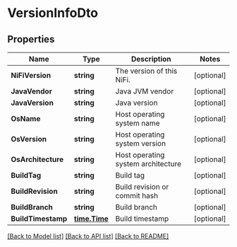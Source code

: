 # VersionInfoDto

## Properties

Name | Type | Description | Notes
------------ | ------------- | ------------- | -------------
**NiFiVersion** | **string** | The version of this NiFi. | [optional] 
**JavaVendor** | **string** | Java JVM vendor | [optional] 
**JavaVersion** | **string** | Java version | [optional] 
**OsName** | **string** | Host operating system name | [optional] 
**OsVersion** | **string** | Host operating system version | [optional] 
**OsArchitecture** | **string** | Host operating system architecture | [optional] 
**BuildTag** | **string** | Build tag | [optional] 
**BuildRevision** | **string** | Build revision or commit hash | [optional] 
**BuildBranch** | **string** | Build branch | [optional] 
**BuildTimestamp** | [**time.Time**](time.Time.md) | Build timestamp | [optional] 

[[Back to Model list]](../README.md#documentation-for-models) [[Back to API list]](../README.md#documentation-for-api-endpoints) [[Back to README]](../README.md)


